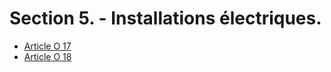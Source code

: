 # Section 5. - Installations électriques.

- [Article O 17](article-o-17.md)
- [Article O 18](article-o-18.md)
